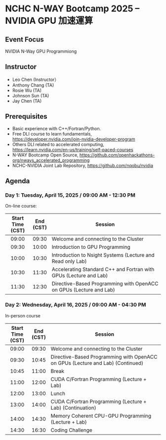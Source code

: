 # NCHC N-WAY Bootcamp 2025 – NVIDIA GPU 加速運算

## Event Focus

NVIDIA N-Way GPU Programmiong

## Instructor

 -  Leo Chen (Instructor）
 -  Anthony Chang (TA)
 -  Rosie Wu (TA)
 -  Johnson Sun (TA)
 -  Jay Chen (TA)

## Prerequisites

 -  Basic experience with C++/Fortran/Python.
 -  Free DLI course to learn fundamentals, <https://developer.nvidia.com/join-nvidia-developer-program>
 -  Others DLI related to accelerated computing, <https://learn.nvidia.com/en-us/training/self-paced-courses>
 -  N-WAY Bootcamp Open Source, <https://github.com/openhackathons-org/nways_accelerated_programming>
 -  NCHC-NVIDIA Joint Lab Repository, <https://github.com/nqobu/nvidia>

## Agenda

### Day 1: Tuesday, April 15, 2025 / 09:00 AM - 12:30 PM

On-line course:

| Start Time<br>(CST)| End<br>(CST) | Session |
| :---: | :---: | ------ |
| 09:00 | 09:30 | Welcome and connecting to the Cluster |
| 09:30 | 10:00 | Introduction to GPU Programming |
| 10:00 | 10:30 | Introduction to Nsight Systems (Lecture and Read only Lab) |
| 10:30 | 11:30 | Accelerating Standard C++ and Fortran with GPUs (Lecture and Lab) |
| 11:30 | 12:30 | Directive-Based Programming with OpenACC on GPUs (Lecture and Lab) |

### Day 2: Wednesday, April 16, 2025 / 09:00 AM - 04:30 PM

In-person course

| Start Time<br>(CST)| End<br>(CST) | Session |
| :---: | :---: | ------ |
| 09:00 | 09:30 | Welcome and connecting to the Cluster |
| 09:30 | 10:45 | Directive-Based Programming with OpenACC on GPUs (Lecture and Lab) (Continued) |
| 10:45 | 11:00 | Break |
| 11:00 | 12:00 | CUDA C/Fortran Programming (Lecture + Lab) |
| 12:00 | 13:00 | Lunch |
| 13:00 | 14:00 | CUDA C/Fortran Programming (Lecture + Lab) (Continuation) |
| 14:00 | 14:30 | Memory Coherent CPU-GPU Programming (Lecture + Lab) |
| 14:30 | 16:30 | Coding Challenge |

<!--
  vim: ft=markdown ic nort nort wrap sw=4 ts=8 sts=4:
  -->
